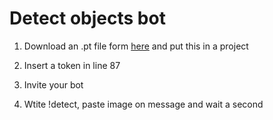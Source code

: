 # Detect objects bot

1. Download an .pt file form [here](https://github.com/OlafenwaMoses/ImageAI/releases/download/3.0.0-pretrained/yolov3.pt) and put this in a project

2. Insert a token in line 87

3. Invite your bot

4. Wtite !detect, paste image on message and wait a second

